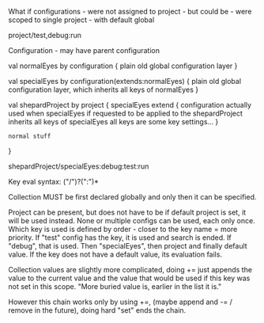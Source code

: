 What if configurations
	- were not assigned to project
	- but could be
	- were scoped to single project - with default global
	
project/test,debug:run

Configuration - may have parent configuration

val normalEyes by configuration {
	plain old global configuration layer
}

val specialEyes by configuration(extends:normalEyes) {
	plain old global configuration layer, which inherits all keys of normalEyes
}

val shepardProject by project {
	specialEyes extend {
		configuration actually used when specialEyes if requested to be applied to the shepardProject
		inherits all keys of specialEyes
		all keys are 
		some key settings...
	}
	
	normal stuff
}

shepardProject/specialEyes:debug:test:run

Key eval syntax:
(<project>"/")?(<config>":")*<key>

Collection MUST be first declared globally and only then it can be specified.

Project can be present, but does not have to be if default project is set, it will be used instead.
None or multiple configs can be used, each only once.
Which key is used is defined by order - closer to the key name = more priority.
If "test" config has the key, it is used and search is ended. If "debug", that is used.
Then "specialEyes", then project and finally default value.
If the key does not have a default value, its evaluation fails.

Collection values are slightly more complicated, doing += just appends the value to the current value and the value that
would be used if this key was not set in this scope.
"More buried value is, earlier in the list it is."

However this chain works only by using +=, (maybe append and -= / remove in the future), doing hard "set" ends the chain.